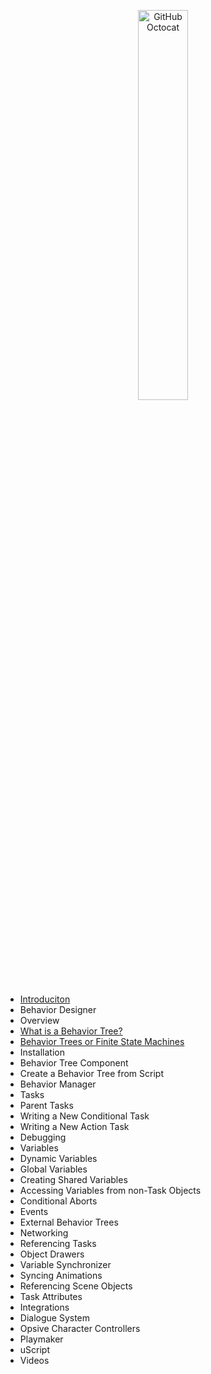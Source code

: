 <p align="center">
  <img alt="GitHub Octocat" src="https://longshilin.com/images/favicon.png" width="40%">
</p>

- [Introduciton](01-introduction.md)
- Behavior Designer 
- Overview 
- [What is a Behavior Tree?](content/what-is-a-behavior-tree.md) 
- [Behavior Trees or Finite State Machines](content/behavior-tree-or-finite-state-machines.md) 
- Installation 
- Behavior Tree Component 
- Create a Behavior Tree from Script 
- Behavior Manager 
- Tasks 
- Parent Tasks 
- Writing a New Conditional Task 
- Writing a New Action Task 
- Debugging 
- Variables 
- Dynamic Variables 
- Global Variables 
- Creating Shared Variables 
- Accessing Variables from non-Task Objects
- Conditional Aborts 
- Events 
- External Behavior Trees 
- Networking 
- Referencing Tasks 
- Object Drawers 
- Variable Synchronizer 
- Syncing Animations 
- Referencing Scene Objects 
- Task Attributes 
- Integrations 
- Dialogue System 
- Opsive Character Controllers 
- Playmaker 
- uScript 
- Videos 

<!--stackedit_data:
eyJoaXN0b3J5IjpbMTQ4ODc0OTY1LC03Nzc4ODU4NzVdfQ==
-->